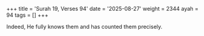 +++
title = 'Surah 19, Verses 94'
date = '2025-08-27'
weight = 2344
ayah = 94
tags = []
+++

Indeed, He fully knows them and has counted them precisely.